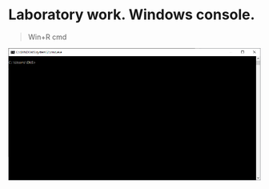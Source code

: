 # Laboratory work. Windows console.

> Win+R cmd

![screen_1_win_r.PNG](pictures/screen_1_win_r.PNG)

